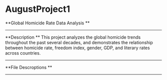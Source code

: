 # AugustProject1
**Global Homicide Rate Data Analysis **

----------

**Description **
This project analyzes the global homicide trends throughout the past several decades, and demonstrates the relationship between homicide rate, freedom index, gender, GDP, and literary rates across countries. 

----------

**File Descroptions **

----------
